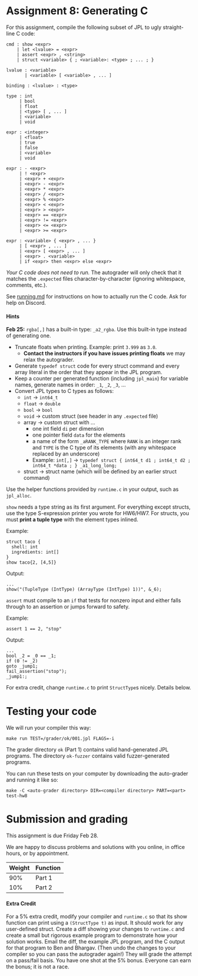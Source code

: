 Assignment 8: Generating C
==========================

For this assignment, compile the following subset of JPL to ugly straight-line
C code:

```
cmd : show <expr>
    | let <lvalue> = <expr>
    | assert <expr> , <string>
    | struct <variable> { ; <variable>: <type> ; ... ; }

lvalue : <variable>
       | <variable> [ <variable> , ... ]

binding : <lvalue> : <type>

type : int
     | bool
     | float
     | <type> [ , ... ]
     | <variable>
     | void

expr : <integer>
     | <float>
     | true
     | false
     | <variable>
     | void

expr : - <expr>
     | ! <expr>
     | <expr> + <expr>
     | <expr> - <expr>
     | <expr> * <expr>
     | <expr> / <expr>
     | <expr> % <expr>
     | <expr> < <expr>
     | <expr> > <expr>
     | <expr> == <expr>
     | <expr> != <expr>
     | <expr> <= <expr>
     | <expr> >= <expr>

expr : <variable> { <expr> , ... }
     | [ <expr> , ... ]
     | <expr> [ <expr> , ... ]
     | <expr> . <variable>
     | if <expr> then <expr> else <expr>
```

*Your C code does not need to run.* The autograder will only check that it
matches the `.expected` files character-by-character (ignoring whitespace,
comments, etc.).

See [running.md](./running.md) for instructions on how to actually run the C
code. Ask for help on Discord.

#### Hints


**Feb 25:** `rgba[,]` has a built-in type: `_a2_rgba`. Use this built-in type instead of generating one.

* Truncate floats when printing. Example: print `3.999` as `3.0`.
  - **Contact the instructors if you have issues printing floats** we may relax the autograder.
* Generate `typedef struct` code for every struct command and every array
  literal in the order that they appear in the JPL program.
* Keep a counter per generated function (including `jpl_main`) for variable names, generate names in order: `_1`, `_2`, `_3`, ...
* Convert JPL types to C types as follows:
  - `int` -> `int64_t`
  - `float` -> `double`
  - `bool` -> `bool`
  - `void` -> custom struct (see header in any `.expected` file)
  - array -> custom struct with ...
    + one int field `di` per dimension
    + one pointer field `data` for the elements
    + a name of the form `_aRANK_TYPE` where `RANK` is an integer rank and `TYPE` is the C type of its elements (with any whitespace replaced by an underscore)
    + Example: `int[,]` -> `typedef struct { int64_t d1 ; int64_t d2 ; int64_t *data ; } _a1_long_long;`
  - struct -> struct name (which will be defined by an earlier struct command)

Use the helper functions provided by `runtime.c` in your output, such as `jpl_alloc`.

`show` needs a type string as its first argument. For everything except structs, use the
type S-expression printer you wrote for HW6/HW7. For structs, you must **print a tuple type** with
the element types inlined.

Example:

```
struct taco {
  shell: int
  ingredients: int[]
}
show taco{2, [4,5]}
```

Output:

```
...
show("(TupleType (IntType) (ArrayType (IntType) 1))", &_6);
```

`assert` must compile to an `if` that tests for nonzero input and either falls through to an
assertion or jumps forward to safety.

Example:

```
assert 1 == 2, "stop"
```

Output:

```
...
bool _2 = _0 == _1;
if (0 != _2)
goto _jump1;
fail_assertion("stop");
_jump1:;
```

For extra credit, change `runtime.c` to print `StructType`s nicely. Details below.


# Testing your code

We will run your compiler this way:

    make run TEST=/grader/ok/001.jpl FLAGS=-i

The grader directory `ok` (Part 1) contains valid hand-generated JPL programs.
The directory `ok-fuzzer` contains valid fuzzer-generated programs.

You can run these tests on your computer by downloading the
auto-grader and running it like so:

    make -C <auto-grader directory> DIR=<compiler directory> PART=<part> test-hw8


# Submission and grading

This assignment is due Friday Feb 28.

We are happy to discuss problems and solutions with you online, in office
hours, or by appointment.

| Weight | Function |
|--------|----------|
| 90%    | Part 1   |
| 10%    | Part 2   |


#### Extra Credit

For a 5% extra credit, modify your compiler and `runtime.c` so that its show
function can print using a `(StructType t)` as input. It should work for any
user-defined struct. Create a diff showing your changes to `runtime.c` and
create a small but rigorous example program to demonstrate how your solution
works. Email the diff, the example JPL program, and the C output for that program
to Ben and Bhargav. (Then undo the changes to your compiler so you can pass the
autograder again!) They will grade the attempt on a pass/fail basis. You have
one shot at the 5% bonus. Everyone can earn the bonus; it is not a race.


